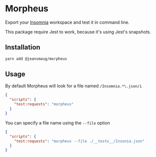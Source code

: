 # Morpheus

Export your [Insomnia](https://insomnia.rest) workspace and test it in command line.

This package require Jest to work, because it's using Jest's snapshots.

## Installation

```bash
yarn add @jeansmaug/morpheus
```

## Usage

By default Morpheus will look for a file named `/Insomnia.*\.json/i`

```json
{
  "scripts": {
    "test:requests": "morpheus"
  }
}
```

You can specify a file name using the `--file` option

```json
{
  "scripts": {
    "test:requests": "morpheus --file ./__tests__/Insonia.json"
  }
}
```
